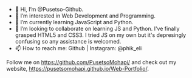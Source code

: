 - 👋 Hi, I’m @Pusetso-Github.
- 👀 I’m interested in Web Development and Programming.
- 🌱 I’m currently learning JavaScript and Python.
- 💞️ I’m looking to collaborate on learning JS and Python. I've finally grasped HTML5 and CSS3. I tried JS on my own but it's depresingly confusing so any assistance is welcomed.
- 📫 How to reach me: Github | Instagram: @phik_eli

Follow me on https://github.com/PusetsoMohapi/ and check out my website, https://pusetsomohapi.github.io/Web-Portfolio/.
